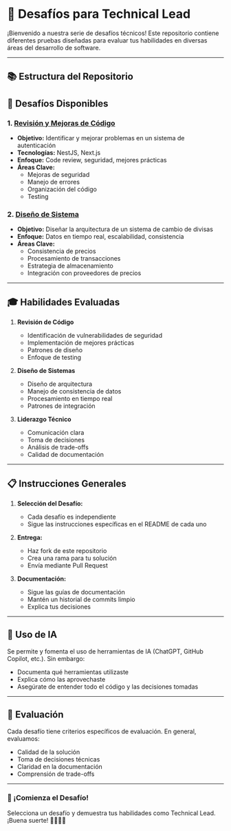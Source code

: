 # 🎯 Desafíos para Technical Lead

¡Bienvenido a nuestra serie de desafíos técnicos! Este repositorio contiene diferentes pruebas diseñadas para evaluar tus habilidades en diversas áreas del desarrollo de software.

---

## 📚 Estructura del Repositorio

## 🎯 Desafíos Disponibles

### 1. [Revisión y Mejoras de Código](code-review/README.md)
- **Objetivo:** Identificar y mejorar problemas en un sistema de autenticación
- **Tecnologías:** NestJS, Next.js
- **Enfoque:** Code review, seguridad, mejores prácticas
- **Áreas Clave:**
  - Mejoras de seguridad
  - Manejo de errores
  - Organización del código
  - Testing

### 2. [Diseño de Sistema](system-design/README.md)
- **Objetivo:** Diseñar la arquitectura de un sistema de cambio de divisas
- **Enfoque:** Datos en tiempo real, escalabilidad, consistencia
- **Áreas Clave:**
  - Consistencia de precios
  - Procesamiento de transacciones
  - Estrategia de almacenamiento
  - Integración con proveedores de precios

---

## 🎓 Habilidades Evaluadas

1. **Revisión de Código**
   - Identificación de vulnerabilidades de seguridad
   - Implementación de mejores prácticas
   - Patrones de diseño
   - Enfoque de testing

2. **Diseño de Sistemas**
   - Diseño de arquitectura
   - Manejo de consistencia de datos
   - Procesamiento en tiempo real
   - Patrones de integración

3. **Liderazgo Técnico**
   - Comunicación clara
   - Toma de decisiones
   - Análisis de trade-offs
   - Calidad de documentación

---

## 📋 Instrucciones Generales

1. **Selección del Desafío:**
   - Cada desafío es independiente
   - Sigue las instrucciones específicas en el README de cada uno

2. **Entrega:**
   - Haz fork de este repositorio
   - Crea una rama para tu solución
   - Envía mediante Pull Request

3. **Documentación:**
   - Sigue las guías de documentación
   - Mantén un historial de commits limpio
   - Explica tus decisiones

---

## 🤖 Uso de IA

Se permite y fomenta el uso de herramientas de IA (ChatGPT, GitHub Copilot, etc.). Sin embargo:

- Documenta qué herramientas utilizaste
- Explica cómo las aprovechaste
- Asegúrate de entender todo el código y las decisiones tomadas

---

## 📝 Evaluación

Cada desafío tiene criterios específicos de evaluación. En general, evaluamos:

- Calidad de la solución
- Toma de decisiones técnicas
- Claridad en la documentación
- Comprensión de trade-offs

---

### 🚀 ¡Comienza el Desafío!

Selecciona un desafío y demuestra tus habilidades como Technical Lead. ¡Buena suerte! 👩‍💻👨‍💻

